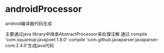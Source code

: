 # androidProcessor
android编译器代码生成


主要通过java library中继承AbstractProcessor来处理注解
通过 compile 'com.squareup:javapoet:1.8.0'
    compile 'com.github.javaparser:javaparser-core:2.4.0'生成java代码
